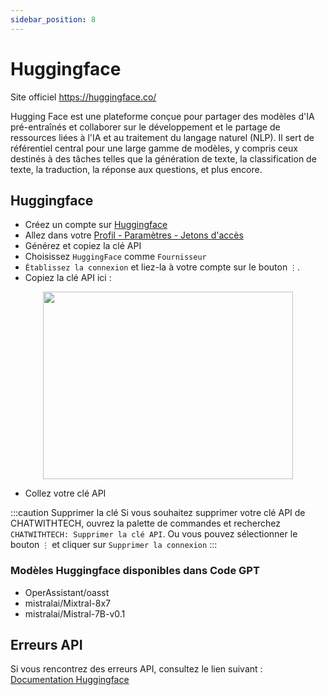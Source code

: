 ```yaml
---
sidebar_position: 8
---
```


# Huggingface

Site officiel https://huggingface.co/

Hugging Face est une plateforme conçue pour partager des modèles d'IA pré-entraînés et collaborer sur le développement et le partage de ressources liées à l'IA et au traitement du langage naturel (NLP). Il sert de référentiel central pour une large gamme de modèles, y compris ceux destinés à des tâches telles que la génération de texte, la classification de texte, la traduction, la réponse aux questions, et plus encore.

## Huggingface
- Créez un compte sur [Huggingface](https://huggingface.co/)
- Allez dans votre [Profil - Paramètres - Jetons d'accès](https://huggingface.co/settings/tokens)
- Générez et copiez la clé API
- Choisissez `HuggingFace` comme `Fournisseur`
- `Établissez la connexion` et liez-la à votre compte sur le bouton `⋮`.
- Copiez la clé API ici :

<p align="center">
      <img width="400" height="300" src="https://github.com/davila7/code-gpt-docs/assets/37567214/dd106264-9524-48ad-9fb7-593b917b677a" />
</p>
 
- Collez votre clé API

:::caution Supprimer la clé
Si vous souhaitez supprimer votre clé API de CHATWITHTECH, ouvrez la palette de commandes et recherchez `CHATWITHTECH: Supprimer la clé API`. Ou vous pouvez sélectionner le bouton `⋮` et cliquer sur `Supprimer la connexion`
:::

### Modèles Huggingface disponibles dans Code GPT
- OperAssistant/oasst
- mistralai/Mixtral-8x7
- mistralai/Mistral-7B-v0.1

## Erreurs API
Si vous rencontrez des erreurs API, consultez le lien suivant : [Documentation Huggingface](https://huggingface.co/docs/inference-endpoints/index)

